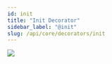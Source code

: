 ```yaml
---
id: init
title: "Init Decorator"
sidebar_label: "@init"
slug: /api/core/decorators/init
---
```


<img class="decorator-badge" src="https://img.shields.io/badge/Type-Method%20Decorator-purple?style=for-the-badge" />